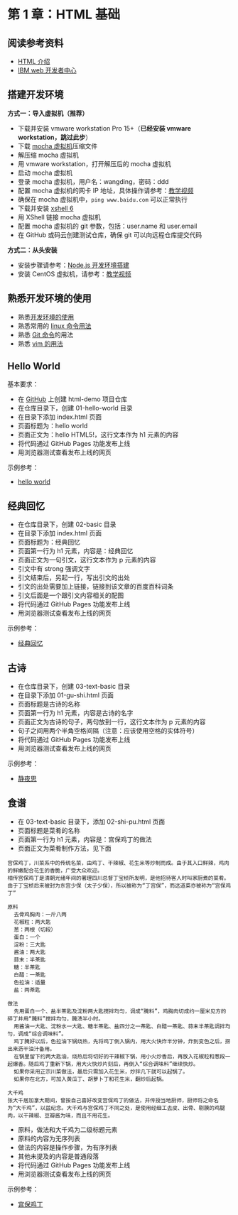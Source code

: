 # 第 1 章：HTML 基础

## 阅读参考资料

- [HTML 介绍](https://developer.mozilla.org/zh-CN/docs/learn/HTML/Introduction_to_HTML)
- [IBM web 开发者中心](https://developer.ibm.com/zh/technologies/web-development/)

## 搭建开发环境

**方式一：导入虚拟机（推荐）**

- 下载并安装 vmware workstation Pro 15+（**已经安装 vmware workstation，跳过此步**）
- 下载 [mocha 虚拟机](http://pan.baidu.com/s/1o8a3E3o)压缩文件
- 解压缩 mocha 虚拟机
- 用 vmware workstation，打开解压后的 mocha 虚拟机
- 启动 mocha 虚拟机
- 登录 mocha 虚拟机，用户名：wangding，密码：ddd
- 配置 mocha 虚拟机的网卡 IP 地址，具体操作请参考：[教学视频](https://www.bilibili.com/video/bv1iy4y1y7hm)
- 确保在 mocha 虚拟机中，`ping www.baidu.com` 可以正常执行
- 下载并安装 [xshell 6](https://www.netsarang.com/zh/free-for-home-school/)
- 用 XShell 链接 mocha 虚拟机
- 配置 mocha 虚拟机的 git 参数，包括：user.name 和 user.email
- 在 GitHub 或码云创建测试仓库，确保 git 可以向远程仓库提交代码

**方式二：从头安装**

- 安装步骤请参考：[Node.js 开发环境搭建](setup-dev-env.html)
- 安装 CentOS 虚拟机，请参考：[教学视频](http://edu.51cto.com/center/course/lesson/index?id=166501)

## 熟悉开发环境的使用

- 熟悉[开发环境的使用](http://nodejs.wangding.co/env-manual.html)
- 熟悉常用的 [linux 命令用法](http://note.wangding.co/linux/centos.html)
- 熟悉 [Git 命令](http://note.wangding.co/office/git.html)的用法
- 熟悉 [vim 的用法](http://note.wangding.co/office/vim.html)

## Hello World

基本要求：
- 在 [GitHub](https://github.com) 上创建 html-demo 项目仓库
- 在仓库目录下，创建 01-hello-world 目录
- 在目录下添加 index.html 页面
- 页面标题为：hello world
- 页面正文为：hello HTML5!，这行文本作为 h1 元素的内容
- 将代码通过 GitHub Pages 功能发布上线
- 用浏览器测试查看发布上线的网页

示例参考：
- [hello world](https://wangding.github.io/html-demo/01-hello-world/)

## 经典回忆

- 在仓库目录下，创建 02-basic 目录
- 在目录下添加 index.html 页面
- 页面标题为：经典回忆
- 页面第一行为 h1 元素，内容是：经典回忆
- 页面正文为一句引文，这行文本作为 p 元素的内容
- 引文中有 strong 强调文字
- 引文结束后，另起一行，写出引文的出处
- 引文的出处需要加上链接，链接到该文章的百度百科词条
- 引文后面是一个跟引文内容相关的配图
- 将代码通过 GitHub Pages 功能发布上线
- 用浏览器测试查看发布上线的网页

示例参考：
- [经典回忆](https://wangding.github.io/html-demo/02-basic/)

## 古诗

- 在仓库目录下，创建 03-text-basic 目录
- 在目录下添加 01-gu-shi.html 页面
- 页面标题是古诗的名称
- 页面第一行为 h1 元素，内容是古诗的名字
- 页面正文为古诗的句子，两句放到一行，这行文本作为 p 元素的内容
- 句子之间用两个半角空格间隔（注意：应该使用空格的实体符号）
- 将代码通过 GitHub Pages 功能发布上线
- 用浏览器测试查看发布上线的网页

示例参考：
- [静夜思](https://wangding.github.io/html-demo/03-text-basic/01-jing-ye-si.html)

## 食谱

- 在 03-text-basic 目录下，添加 02-shi-pu.html 页面
- 页面标题是菜肴的名称
- 页面第一行为 h1 元素，内容是：宫保鸡丁的做法
- 页面正文为菜肴制作方法，见下面

```
宫保鸡丁，川菜系中的传统名菜，由鸡丁、干辣椒、花生米等炒制而成。由于其入口鲜辣，鸡肉的鲜嫩配合花生的香脆，广受大众欢迎。
相传宫保鸡丁是清朝光绪年间的署理四川总督丁宝桢所发明，是他招待客人时叫家厨煮的菜肴。由于丁宝桢后来被封为东宫少保（太子少保），所以被称为“丁宫保”，而这道菜亦被称为“宫保鸡丁”

原料
  去骨鸡胸肉：一斤八两
  花椒粒：两大匙
  葱：两根（切段）
  蛋白：一个
  淀粉：三大匙
  酱油：两大匙
  蒜末：半茶匙
  糖：半茶匙
  白醋：一茶匙
  色拉油：适量
  盐：两茶匙

做法
  先用蛋白一个、盐半茶匙及淀粉两大匙搅拌均匀，调成“腌料”，鸡胸肉切成约一厘米见方的碎丁并用“腌料”搅拌均匀，腌渍半小时。
  用酱油一大匙、淀粉水一大匙、糖半茶匙、盐四分之一茶匙、白醋一茶匙、蒜末半茶匙调拌均匀，调成“综合调味料”。
  鸡丁腌好以后，色拉油下锅烧热，先将鸡丁倒入锅内，用大火快炸半分钟，炸到变色之后，捞出来沥干油汁备用。
  在锅里留下约两大匙油，烧热后将切好的干辣椒下锅，用小火炒香后，再放入花椒粒和葱段一起爆香。随后鸡丁重新下锅，用大火快炒片刻后，再倒入“综合调味料”继续快炒。
  如果你采用正宗川菜做法，最后只需加入花生米，炒拌几下就可以起锅了。
  如果你在北方，可加入黄瓜丁、胡萝卜丁和花生米，翻炒后起锅。

大千鸡
张大千居加拿大期间，曾按自己喜好改变宫保鸡丁的做法，并传授当地厨师，厨师将之命名为“大千鸡”，以兹纪念。大千鸡与宫保鸡丁不同之处，是使用经细工去皮、出骨、剔膜的鸡腿肉，以干辣椒、豆瓣酱为味，而且不用花生。
```

- 原料，做法和大千鸡为二级标题元素
- 原料的内容为无序列表
- 做法的内容是操作步骤，为有序列表
- 其他未提及的内容是普通段落
- 将代码通过 GitHub Pages 功能发布上线
- 用浏览器测试查看发布上线的网页

示例参考：
- [宫保鸡丁](https://wangding.github.io/html-demo/03-text-basic/02-gong-bao-ji-ding.html)
